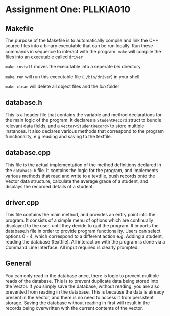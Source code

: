 # Assignment One: PLLKIA010

## Makefile
The purpose of the Makefile is to automatically compile and link the C++ source files into a binary executable that can be run locally. Run these commands in sequence to interact with the program.
```make``` will compile the files into an executable called ```driver```

```make install``` moves the executable into a seperate *bin* directory 

```make run``` will run this executable file (```./bin/driver```) in your shell.

```make clean``` will delete all object files and the *bin* folder

## database.h

This is a header file that contains the variable and method declarations for the main logic of the program. It declares a ```StudentRecord``` struct to bundle relevant data fields, and a ```vector<StudentRecord>``` to store multiple instances. 
It also declares various methods that correspond to the program functionality, e.g reading and saving to the textfile.

## database.cpp

This file is the actual implementation of the method definitions declared in the ```database.h``` file. It contains the logic for the program, and implements various methods that read and write to a textfile, push records onto the Vector data structure, calculate the average grade of a student, and displays the recorded details of a student.

## driver.cpp

This file contains the main method, and provides an entry point into the program. It consists of a simple menu of options which are continually displayed to the user, until they decide to quit the program. It imports the database.h file in order to provide program functionality. Users can select options 0 - 4, which correspond to a different action e.g. Adding a student, reading the database (textfile). All interaction with the program is done via a Command Line Interface. All input required is clearly prompted.

## General

You can only read in the database once, there is logic to prevent multiple reads of the database. This is to prevent duplicate data being stored into the Vector. If you simply save the database, without reading, you are also prevented from reading in the database. This is because the data is already present in the Vector, and there is no need to access it from persistent storage. Saving the database without reading in first will result in the records being overwritten with the current contents of the vector.

